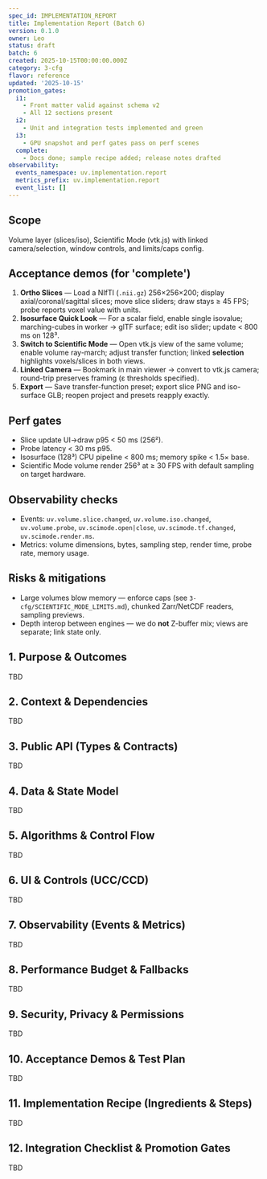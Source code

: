 ```yaml
---
spec_id: IMPLEMENTATION_REPORT
title: Implementation Report (Batch 6)
version: 0.1.0
owner: Leo
status: draft
batch: 6
created: 2025-10-15T00:00:00.000Z
category: 3-cfg
flavor: reference
updated: '2025-10-15'
promotion_gates:
  i1:
    - Front matter valid against schema v2
    - All 12 sections present
  i2:
    - Unit and integration tests implemented and green
  i3:
    - GPU snapshot and perf gates pass on perf scenes
  complete:
    - Docs done; sample recipe added; release notes drafted
observability:
  events_namespace: uv.implementation.report
  metrics_prefix: uv.implementation.report
  event_list: []
---
```


## Scope
Volume layer (slices/iso), Scientific Mode (vtk.js) with linked camera/selection, window controls, and limits/caps config.

## Acceptance demos (for 'complete')
1. **Ortho Slices** — Load a NIfTI (`.nii.gz`) 256×256×200; display axial/coronal/sagittal slices; move slice sliders; draw stays ≥ 45 FPS; probe reports voxel value with units.
2. **Isosurface Quick Look** — For a scalar field, enable single isovalue; marching-cubes in worker → glTF surface; edit iso slider; update < 800 ms on 128³.
3. **Switch to Scientific Mode** — Open vtk.js view of the same volume; enable volume ray-march; adjust transfer function; linked **selection** highlights voxels/slices in both views.
4. **Linked Camera** — Bookmark in main viewer → convert to vtk.js camera; round-trip preserves framing (ε thresholds specified).
5. **Export** — Save transfer-function preset; export slice PNG and iso-surface GLB; reopen project and presets reapply exactly.

## Perf gates
- Slice update UI→draw p95 < 50 ms (256²).
- Probe latency < 30 ms p95.
- Isosurface (128³) CPU pipeline < 800 ms; memory spike < 1.5× base.
- Scientific Mode volume render 256³ at ≥ 30 FPS with default sampling on target hardware.

## Observability checks
- Events: `uv.volume.slice.changed`, `uv.volume.iso.changed`, `uv.volume.probe`, `uv.scimode.open|close`, `uv.scimode.tf.changed`, `uv.scimode.render.ms`.
- Metrics: volume dimensions, bytes, sampling step, render time, probe rate, memory usage.

## Risks & mitigations
- Large volumes blow memory — enforce caps (see `3-cfg/SCIENTIFIC_MODE_LIMITS.md`), chunked Zarr/NetCDF readers, sampling previews.
- Depth interop between engines — we do **not** Z-buffer mix; views are separate; link state only.

## 1. Purpose & Outcomes
TBD


## 2. Context & Dependencies
TBD


## 3. Public API (Types & Contracts)
TBD


## 4. Data & State Model
TBD


## 5. Algorithms & Control Flow
TBD


## 6. UI & Controls (UCC/CCD)
TBD


## 7. Observability (Events & Metrics)
TBD


## 8. Performance Budget & Fallbacks
TBD


## 9. Security, Privacy & Permissions
TBD


## 10. Acceptance Demos & Test Plan
TBD


## 11. Implementation Recipe (Ingredients & Steps)
TBD


## 12. Integration Checklist & Promotion Gates
TBD
